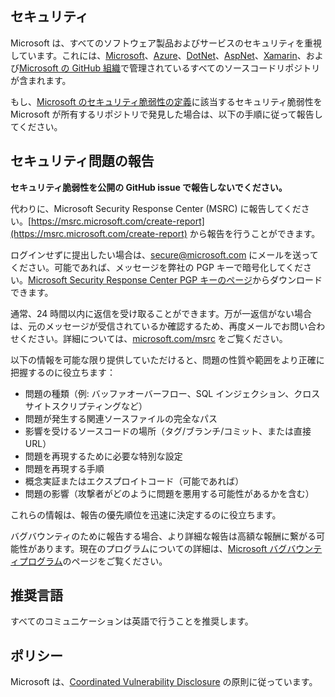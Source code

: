 <!-- BEGIN MICROSOFT SECURITY.MD V0.0.5 BLOCK -->

## セキュリティ

Microsoft は、すべてのソフトウェア製品およびサービスのセキュリティを重視しています。これには、[Microsoft](https://github.com/Microsoft)、[Azure](https://github.com/Azure)、[DotNet](https://github.com/dotnet)、[AspNet](https://github.com/aspnet)、[Xamarin](https://github.com/xamarin)、および[Microsoft の GitHub 組織](https://opensource.microsoft.com/)で管理されているすべてのソースコードリポジトリが含まれます。

もし、[Microsoft のセキュリティ脆弱性の定義](https://docs.microsoft.com/en-us/previous-versions/tn-archive/cc751383(v=technet.10))に該当するセキュリティ脆弱性を Microsoft が所有するリポジトリで発見した場合は、以下の手順に従って報告してください。

## セキュリティ問題の報告

**セキュリティ脆弱性を公開の GitHub issue で報告しないでください。**

代わりに、Microsoft Security Response Center (MSRC) に報告してください。[https://msrc.microsoft.com/create-report](https://msrc.microsoft.com/create-report) から報告を行うことができます。

ログインせずに提出したい場合は、[secure@microsoft.com](mailto:secure@microsoft.com) にメールを送ってください。可能であれば、メッセージを弊社の PGP キーで暗号化してください。[Microsoft Security Response Center PGP キーのページ](https://www.microsoft.com/en-us/msrc/pgp-key-msrc)からダウンロードできます。

通常、24 時間以内に返信を受け取ることができます。万が一返信がない場合は、元のメッセージが受信されているか確認するため、再度メールでお問い合わせください。詳細については、[microsoft.com/msrc](https://www.microsoft.com/msrc) をご覧ください。

以下の情報を可能な限り提供していただけると、問題の性質や範囲をより正確に把握するのに役立ちます：

  * 問題の種類（例: バッファオーバーフロー、SQL インジェクション、クロスサイトスクリプティングなど）
  * 問題が発生する関連ソースファイルの完全なパス
  * 影響を受けるソースコードの場所（タグ/ブランチ/コミット、または直接 URL）
  * 問題を再現するために必要な特別な設定
  * 問題を再現する手順
  * 概念実証またはエクスプロイトコード（可能であれば）
  * 問題の影響（攻撃者がどのように問題を悪用する可能性があるかを含む）

これらの情報は、報告の優先順位を迅速に決定するのに役立ちます。

バグバウンティのために報告する場合、より詳細な報告は高額な報酬に繋がる可能性があります。現在のプログラムについての詳細は、[Microsoft バグバウンティプログラム](https://microsoft.com/msrc/bounty)のページをご覧ください。

## 推奨言語

すべてのコミュニケーションは英語で行うことを推奨します。

## ポリシー

Microsoft は、[Coordinated Vulnerability Disclosure](https://www.microsoft.com/en-us/msrc/cvd) の原則に従っています。

<!-- END MICROSOFT SECURITY.MD BLOCK -->
